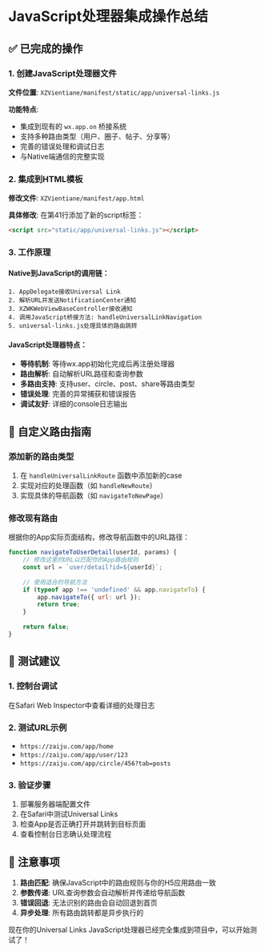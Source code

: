 # JavaScript处理器集成操作总结

## ✅ 已完成的操作

### 1. 创建JavaScript处理器文件
**文件位置**: `XZVientiane/manifest/static/app/universal-links.js`

**功能特点**:
- 集成到现有的 `wx.app.on` 桥接系统
- 支持多种路由类型（用户、圈子、帖子、分享等）
- 完善的错误处理和调试日志
- 与Native端通信的完整实现

### 2. 集成到HTML模板
**修改文件**: `XZVientiane/manifest/app.html`

**具体修改**:
在第41行添加了新的script标签：
```html
<script src="static/app/universal-links.js"></script>
```

### 3. 工作原理

#### Native到JavaScript的调用链：
```
1. AppDelegate接收Universal Link
2. 解析URL并发送NotificationCenter通知
3. XZWKWebViewBaseController接收通知
4. 调用JavaScript桥接方法: handleUniversalLinkNavigation
5. universal-links.js处理具体的路由跳转
```

#### JavaScript处理器特点：
- **等待机制**: 等待wx.app初始化完成后再注册处理器
- **路由解析**: 自动解析URL路径和查询参数
- **多路由支持**: 支持user、circle、post、share等路由类型
- **错误处理**: 完善的异常捕获和错误报告
- **调试友好**: 详细的console日志输出

## 🔧 自定义路由指南

### 添加新的路由类型
1. 在 `handleUniversalLinkRoute` 函数中添加新的case
2. 实现对应的处理函数（如 `handleNewRoute`）
3. 实现具体的导航函数（如 `navigateToNewPage`）

### 修改现有路由
根据你的App实际页面结构，修改导航函数中的URL路径：

```javascript
function navigateToUserDetail(userId, params) {
    // 修改这里的URL以匹配你的App路由规则
    const url = `user/detail?id=${userId}`;
    
    // 使用适合的导航方法
    if (typeof app !== 'undefined' && app.navigateTo) {
        app.navigateTo({ url: url });
        return true;
    }
    
    return false;
}
```

## 🧪 测试建议

### 1. 控制台调试
在Safari Web Inspector中查看详细的处理日志

### 2. 测试URL示例
- `https://zaiju.com/app/home`
- `https://zaiju.com/app/user/123`
- `https://zaiju.com/app/circle/456?tab=posts`

### 3. 验证步骤
1. 部署服务器端配置文件
2. 在Safari中测试Universal Links
3. 检查App是否正确打开并跳转到目标页面
4. 查看控制台日志确认处理流程

## 📝 注意事项

1. **路由匹配**: 确保JavaScript中的路由规则与你的H5应用路由一致
2. **参数传递**: URL查询参数会自动解析并传递给导航函数
3. **错误回退**: 无法识别的路由会自动回退到首页
4. **异步处理**: 所有路由跳转都是异步执行的

现在你的Universal Links JavaScript处理器已经完全集成到项目中，可以开始测试了！